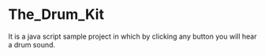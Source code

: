 # The_Drum_Kit
 It is a java script sample project in which by clicking any button you will hear a drum sound.
 
 

